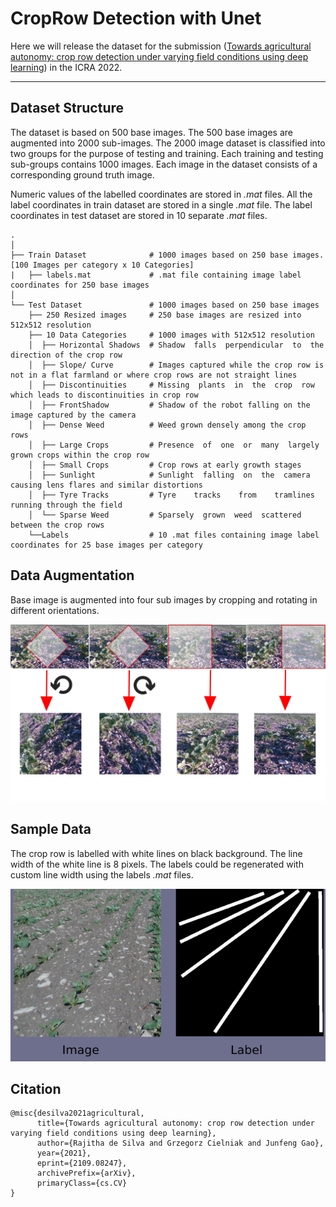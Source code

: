 # CropRow Detection with Unet

Here we will release the dataset for the submission ([Towards agricultural autonomy: crop row detection under varying field conditions using deep learning](http://arxiv.org/abs/2109.08247)) in the ICRA 2022.

---
## Dataset Structure
The dataset is based on 500 base images. The 500 base images are augmented into 2000 sub-images. The 2000 image dataset is classified into two groups for the purpose of testing and training. Each training and testing sub-groups contains 1000 images. Each image in the dataset consists of a corresponding ground truth image. 

Numeric values of the labelled coordinates are stored in *.mat* files. All the label coordinates in train dataset are stored in a single *.mat* file. The label coordinates in test dataset are stored in 10 separate *.mat* files.

    .
    │
    ├── Train Dataset              # 1000 images based on 250 base images. [100 Images per category x 10 Categories]
    |   ├── labels.mat             # .mat file containing image label coordinates for 250 base images
    │
    └── Test Dataset               # 1000 images based on 250 base images
        ├── 250 Resized images     # 250 base images are resized into 512x512 resolution
        ├── 10 Data Categories     # 1000 images with 512x512 resolution
        │  ├── Horizontal Shadows  # Shadow  falls  perpendicular  to  the  direction of the crop row
        │  ├── Slope/ Curve        # Images captured while the crop row is not in a flat farmland or where crop rows are not straight lines
        │  ├── Discontinuities     # Missing  plants  in  the  crop  row  which leads to discontinuities in crop row
        │  ├── FrontShadow         # Shadow of the robot falling on the image captured by the camera
        │  ├── Dense Weed          # Weed grown densely among the crop rows
        │  ├── Large Crops         # Presence  of  one  or  many  largely  grown crops within the crop row
        │  ├── Small Crops         # Crop rows at early growth stages
        │  ├── Sunlight            # Sunlight  falling  on  the  camera  causing lens flares and similar distortions
        │  ├── Tyre Tracks         # Tyre    tracks    from    tramlines    running through the field
        │  └── Sparse Weed         # Sparsely  grown  weed  scattered  between the crop rows
        └──Labels                  # 10 .mat files containing image label coordinates for 25 base images per category

## Data Augmentation
Base image is augmented into four sub images by cropping and rotating in different orientations.

![metadata/cropping.jpg](metadata/cropping.jpg)

## Sample Data
The crop row is labelled with white lines on black background. The line width of the white line is 8 pixels. The labels could be regenerated with custom line width using the labels *.mat* files.

![metadata/DataSample.jpg](metadata/DataSample.jpg)


## Citation

```
@misc{desilva2021agricultural,
      title={Towards agricultural autonomy: crop row detection under varying field conditions using deep learning},
      author={Rajitha de Silva and Grzegorz Cielniak and Junfeng Gao},
      year={2021},
      eprint={2109.08247},
      archivePrefix={arXiv},
      primaryClass={cs.CV}
}
```
